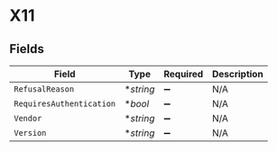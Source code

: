 # X11


## Fields

| Field                    | Type                     | Required                 | Description              |
| ------------------------ | ------------------------ | ------------------------ | ------------------------ |
| `RefusalReason`          | **string*                | :heavy_minus_sign:       | N/A                      |
| `RequiresAuthentication` | **bool*                  | :heavy_minus_sign:       | N/A                      |
| `Vendor`                 | **string*                | :heavy_minus_sign:       | N/A                      |
| `Version`                | **string*                | :heavy_minus_sign:       | N/A                      |